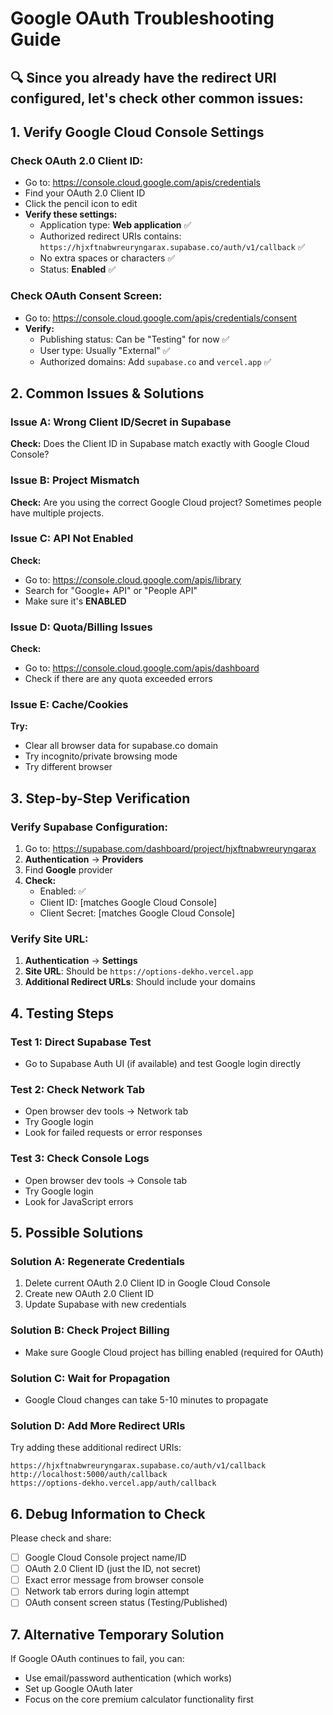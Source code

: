 # Google OAuth Troubleshooting Guide

## 🔍 Since you already have the redirect URI configured, let's check other common issues:

## 1. **Verify Google Cloud Console Settings**

### Check OAuth 2.0 Client ID:
- Go to: https://console.cloud.google.com/apis/credentials
- Find your OAuth 2.0 Client ID
- Click the pencil icon to edit
- **Verify these settings:**
  - Application type: **Web application** ✅
  - Authorized redirect URIs contains: `https://hjxftnabwreuryngarax.supabase.co/auth/v1/callback` ✅
  - No extra spaces or characters ✅
  - Status: **Enabled** ✅

### Check OAuth Consent Screen:
- Go to: https://console.cloud.google.com/apis/credentials/consent
- **Verify:**
  - Publishing status: Can be "Testing" for now ✅
  - User type: Usually "External" ✅
  - Authorized domains: Add `supabase.co` and `vercel.app` ✅

## 2. **Common Issues & Solutions**

### Issue A: Wrong Client ID/Secret in Supabase
**Check:** Does the Client ID in Supabase match exactly with Google Cloud Console?

### Issue B: Project Mismatch
**Check:** Are you using the correct Google Cloud project? Sometimes people have multiple projects.

### Issue C: API Not Enabled
**Check:** 
- Go to: https://console.cloud.google.com/apis/library
- Search for "Google+ API" or "People API"
- Make sure it's **ENABLED**

### Issue D: Quota/Billing Issues
**Check:** 
- Go to: https://console.cloud.google.com/apis/dashboard
- Check if there are any quota exceeded errors

### Issue E: Cache/Cookies
**Try:**
- Clear all browser data for supabase.co domain
- Try incognito/private browsing mode
- Try different browser

## 3. **Step-by-Step Verification**

### Verify Supabase Configuration:
1. Go to: https://supabase.com/dashboard/project/hjxftnabwreuryngarax
2. **Authentication** → **Providers**
3. Find **Google** provider
4. **Check:**
   - Enabled: ✅
   - Client ID: [matches Google Cloud Console]
   - Client Secret: [matches Google Cloud Console]

### Verify Site URL:
1. **Authentication** → **Settings**
2. **Site URL**: Should be `https://options-dekho.vercel.app`
3. **Additional Redirect URLs**: Should include your domains

## 4. **Testing Steps**

### Test 1: Direct Supabase Test
- Go to Supabase Auth UI (if available) and test Google login directly

### Test 2: Check Network Tab
- Open browser dev tools → Network tab
- Try Google login
- Look for failed requests or error responses

### Test 3: Check Console Logs
- Open browser dev tools → Console tab
- Try Google login
- Look for JavaScript errors

## 5. **Possible Solutions**

### Solution A: Regenerate Credentials
1. Delete current OAuth 2.0 Client ID in Google Cloud Console
2. Create new OAuth 2.0 Client ID
3. Update Supabase with new credentials

### Solution B: Check Project Billing
- Make sure Google Cloud project has billing enabled (required for OAuth)

### Solution C: Wait for Propagation
- Google Cloud changes can take 5-10 minutes to propagate

### Solution D: Add More Redirect URIs
Try adding these additional redirect URIs:
```
https://hjxftnabwreuryngarax.supabase.co/auth/v1/callback
http://localhost:5000/auth/callback
https://options-dekho.vercel.app/auth/callback
```

## 6. **Debug Information to Check**

Please check and share:
- [ ] Google Cloud Console project name/ID
- [ ] OAuth 2.0 Client ID (just the ID, not secret)
- [ ] Exact error message from browser console
- [ ] Network tab errors during login attempt
- [ ] OAuth consent screen status (Testing/Published)

## 7. **Alternative Temporary Solution**

If Google OAuth continues to fail, you can:
- Use email/password authentication (which works)
- Set up Google OAuth later
- Focus on the core premium calculator functionality first